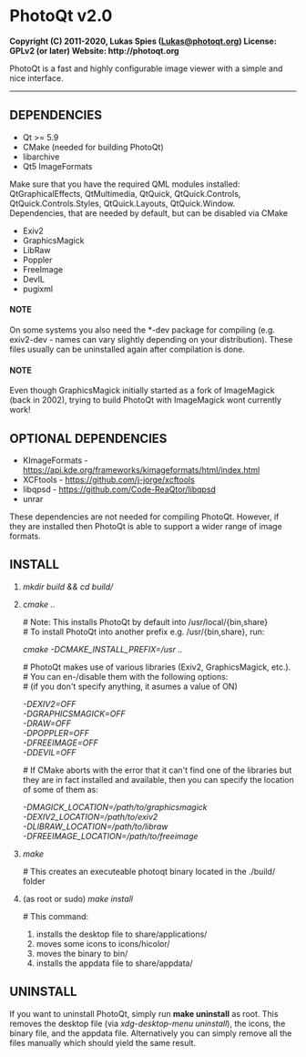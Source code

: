 # PhotoQt v2.0
__Copyright (C) 2011-2020, Lukas Spies (Lukas@photoqt.org)
License: GPLv2 (or later)
Website: http://photoqt.org__

PhotoQt is a fast and highly configurable image viewer with a simple and nice interface.

***************

## DEPENDENCIES

- Qt >= 5.9
- CMake (needed for building PhotoQt)
- libarchive
- Qt5 ImageFormats

Make sure that you have the required QML modules installed:  
QtGraphicalEffects, QtMultimedia, QtQuick, QtQuick.Controls, QtQuick.Controls.Styles, QtQuick.Layouts, QtQuick.Window.  
Dependencies, that are needed by default, but can be disabled via CMake

- Exiv2
- GraphicsMagick
- LibRaw
- Poppler
- FreeImage
- DevIL
- pugixml

#### NOTE

On some systems you also need the *-dev package for compiling (e.g. exiv2-dev - names can vary slightly depending on your distribution). These files usually can be uninstalled again after compilation is done.

#### NOTE

Even though GraphicsMagick initially started as a fork of ImageMagick (back in 2002), trying to build PhotoQt with ImageMagick wont currently work!

## OPTIONAL DEPENDENCIES

- KImageFormats - https://api.kde.org/frameworks/kimageformats/html/index.html
- XCFtools - https://github.com/j-jorge/xcftools
- libqpsd - https://github.com/Code-ReaQtor/libqpsd
- unrar

These dependencies are not needed for compiling PhotoQt. However, if they are installed then PhotoQt is able to support a wider range of image formats.

## INSTALL

1. _mkdir build && cd build/_

2. _cmake .._

    \# Note: This installs PhotoQt by default into /usr/local/{bin,share}  
    \# To install PhotoQt into another prefix e.g. /usr/{bin,share}, run:

    _cmake -DCMAKE\_INSTALL\_PREFIX=/usr .._

    \# PhotoQt makes use of various libraries (Exiv2, GraphicsMagick, etc.).
    \# You can en-/disable them with the following options:  
    \# (if you don't specify anything, it asumes a value of ON)

    _-DEXIV2=OFF_  
    _-DGRAPHICSMAGICK=OFF_  
    _-DRAW=OFF_  
    _-DPOPPLER=OFF_  
    _-DFREEIMAGE=OFF_  
    _-DDEVIL=OFF_

    \# If CMake aborts with the error that it can't find one of the libraries but they are in fact installed and available, then you can specify the location of some of them as:

    _-DMAGICK_LOCATION=/path/to/graphicsmagick_  
    _-DEXIV2_LOCATION=/path/to/exiv2_  
    _-DLIBRAW_LOCATION=/path/to/libraw_  
    _-DFREEIMAGE_LOCATION=/path/to/freeimage_

3. _make_  

    \# This creates an executeable photoqt binary located in the ./build/ folder

4. (as root or sudo) _make install_

    \# This command:  
    1. installs the desktop file to share/applications/  
    2. moves some icons to icons/hicolor/  
    3. moves the binary to bin/
    4. installs the appdata file to share/appdata/

## UNINSTALL

If you want to uninstall PhotoQt, simply run __make uninstall__ as root. This removes the desktop file (via _xdg-desktop-menu uninstall_), the icons, the binary file, and the appdata file. Alternatively you can simply remove all the files manually which should yield the same result.
